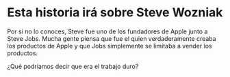 # Esta historia irá sobre Steve Wozniak

Por si no lo conoces, Steve fue uno de los fundadores de Apple junto a Steve Jobs. Mucha gente piensa que fue el quien verdaderamente creaba los productos de Apple y que Jobs simplemente se limitaba a vender los productos.

¿Qué podríamos decir que era el trabajo duro?

